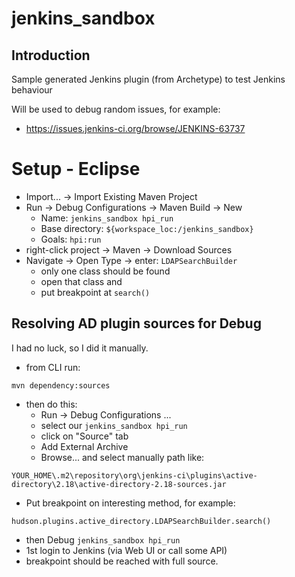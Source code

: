 # jenkins_sandbox

## Introduction

Sample generated Jenkins plugin (from Archetype) to test Jenkins behaviour

Will be used to debug random issues, for example:
- https://issues.jenkins-ci.org/browse/JENKINS-63737

# Setup - Eclipse

- Import... -> Import Existing Maven Project
- Run -> Debug Configurations -> Maven Build -> New
  - Name:  `jenkins_sandbox hpi_run`
  - Base directory: `${workspace_loc:/jenkins_sandbox}`
  - Goals: `hpi:run`
- right-click project -> Maven -> Download Sources
- Navigate -> Open Type -> enter: `LDAPSearchBuilder` 
  - only one class should be found
  - open that class and
  - put breakpoint at `search()`  
  

## Resolving AD plugin sources for Debug  
  
I had no luck, so I did it manually.
* from CLI run:

```
mvn dependency:sources
```

* then do this:
  - Run -> Debug Configurations ...
  - select our `jenkins_sandbox hpi_run`
  - click on "Source" tab
  - Add External Archive
  - Browse... and select manually path like:

```
YOUR_HOME\.m2\repository\org\jenkins-ci\plugins\active-directory\2.18\active-directory-2.18-sources.jar 
```
  
- Put breakpoint on interesting method, for example:

```
hudson.plugins.active_directory.LDAPSearchBuilder.search()
```

- then Debug `jenkins_sandbox hpi_run`
- 1st login to Jenkins (via Web UI or call some API)
- breakpoint should be reached with full source.

  
